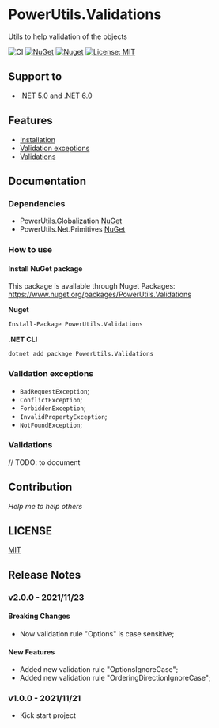 # PowerUtils.Validations
Utils to help validation of the objects

![CI](https://github.com/TechNobre/PowerUtils.Validations/actions/workflows/main.yml/badge.svg)
[![NuGet](https://img.shields.io/nuget/v/PowerUtils.Validations.svg)](https://www.nuget.org/packages/PowerUtils.Validations)
[![Nuget](https://img.shields.io/nuget/dt/PowerUtils.Validations.svg)](https://www.nuget.org/packages/PowerUtils.Validations)
[![License: MIT](https://img.shields.io/github/license/ofpinewood/http-exceptions.svg)](https://github.com/TechNobre/PowerUtils.Validations/blob/main/LICENSE)



## Support to
- .NET 5.0 and .NET 6.0



## Features
- [Installation](#Installation)
- [Validation exceptions](#validation-exceptions)
- [Validations](#Validations)



## Documentation

### Dependencies

- PowerUtils.Globalization [NuGet](https://www.nuget.org/packages/PowerUtils.Globalization/)
- PowerUtils.Net.Primitives [NuGet](https://www.nuget.org/packages/PowerUtils.Net.Primitives/)


### How to use

#### Install NuGet package <a name="Installation"></a>
This package is available through Nuget Packages: https://www.nuget.org/packages/PowerUtils.Validations

**Nuget**
```bash
Install-Package PowerUtils.Validations
```

**.NET CLI**
```
dotnet add package PowerUtils.Validations
```



### Validation exceptions <a name="validation-exceptions"></a>
- `BadRequestException`;
- `ConflictException`;
- `ForbiddenException`;
- `InvalidPropertyException`;
- `NotFoundException`;

### Validations <a name="Validations"></a>

// TODO: to document



## Contribution

*Help me to help others*




## LICENSE

[MIT](https://github.com/TechNobre/PowerUtils.Validations/blob/main/LICENSE)




## Release Notes


### v2.0.0 - 2021/11/23

#### Breaking Changes
- Now validation rule "Options" is case sensitive;
 
#### New Features
- Added new validation rule "OptionsIgnoreCase";
- Added new validation rule "OrderingDirectionIgnoreCase";


### v1.0.0 - 2021/11/21
- Kick start project